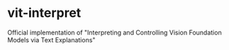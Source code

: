# vit-interpret
Official implementation of "Interpreting and Controlling Vision Foundation Models via Text Explanations"
